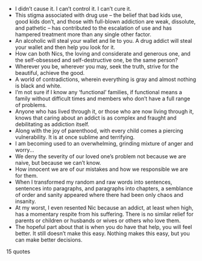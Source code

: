  - I didn’t cause it. I can’t control it. I can’t cure it.
 - This stigma associated with drug use – the belief that bad kids use, good kids don’t, and those with full-blown addiction are weak, dissolute, and pathetic – has contributed to the escalation of use and has hampered treatment more than any single other factor.
 - An alcoholic will steal your wallet and lie to you. A drug addict will steal your wallet and then help you look for it.
 - How can both Nics, the loving and considerate and generous one, and the self-obsessed and self-destructive one, be the same person?
 - Wherever you be, wherever you may, seek the truth, strive for the beautiful, achieve the good.
 - A world of contradictions, wherein everything is gray and almost nothing is black and white.
 - I’m not sure if I know any ‘functional’ families, if functional means a family without difficult times and members who don’t have a full range of problems.
 - Anyone who has lived through it, or those who are now living through it, knows that caring about an addict is as complex and fraught and debilitating as addiction itself.
 - Along with the joy of parenthood, with every child comes a piercing vulnerability. It is at once sublime and terrifying.
 - I am becoming used to an overwhelming, grinding mixture of anger and worry...
 - We deny the severity of our loved one’s problem not because we are naive, but because we can’t know.
 - How innocent we are of our mistakes and how we responsible we are for them.
 - When I transformed my random and raw words into sentences, sentences into paragraphs, and paragraphs into chapters, a semblance of order and sanity appeared where there had been only chaos and insanity.
 - At my worst, I even resented Nic because an addict, at least when high, has a momentary respite from his suffering. There is no similar relief for parents or children or husbands or wives or others who love them.
 - The hopeful part about that is when you do have that help, you will feel better. It still doesn’t make this easy. Nothing makes this easy, but you can make better decisions.

15 quotes